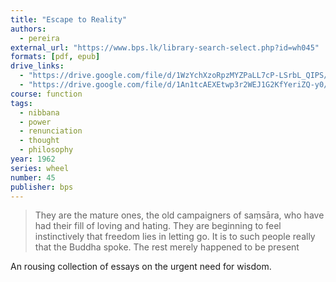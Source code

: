 ```yaml
---
title: "Escape to Reality"
authors:
  - pereira
external_url: "https://www.bps.lk/library-search-select.php?id=wh045"
formats: [pdf, epub]
drive_links:
  - "https://drive.google.com/file/d/1WzYchXzoRpzMYZPaLL7cP-LSrbL_QIPS/view?usp=drivesdk"
  - "https://drive.google.com/file/d/1An1tcAEXEtwp3r2WEJ1G2KfYeriZQ-y0/view?usp=drivesdk"
course: function
tags:
  - nibbana
  - power
  - renunciation
  - thought
  - philosophy
year: 1962
series: wheel
number: 45
publisher: bps
---
```


> They are the mature ones, the old campaigners of saṃsāra, who have had their fill of loving and hating. They are beginning to feel instinctively that freedom lies in letting go. It is to such people really that the Buddha spoke. The rest merely happened to be present

An rousing collection of essays on the urgent need for wisdom.

